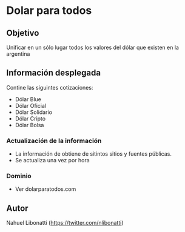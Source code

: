 # Dolar para todos
## Objetivo

Unificar en un sólo lugar todos los valores del dólar que existen en la argentina

## Información desplegada

Contine las siguintes cotizaciones:

* Dólar Blue
* Dólar Oficial
* Dólar Solidario
* Dólar Cripto
* Dólar Bolsa

### Actualización de la información

* La información de obtiene de sitintos sitios y fuentes públicas.
* Se actualiza una vez por hora

### Dominio

* Ver dolarparatodos.com

## Autor

Nahuel Libonatti
(https://twitter.com/nlibonatti)



